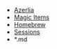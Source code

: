 - [Azerlia](index.md)
- [Magic Items](magic-items.md)
- [Homebrew](homebrew/)
- [Sessions](sessions/)
- *.md
